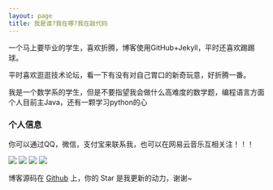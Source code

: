 ```yaml
---
layout: page
title: 我是谁?我在哪?我在敲代码 
---
```


一个马上要毕业的学生，喜欢折腾，博客使用GitHub+Jekyll，平时还喜欢踢踢球。
<p>
平时喜欢逛逛技术论坛，看一下有没有对自己胃口的新奇玩意，好折腾一番。
<p>
我是一个数学系的学生，但是不要指望我会做什么高难度的数学题，编程语言方面个人目前主Java，还有一颗学习python的心

<p>

<h3> 个人信息 </h3>  

你可以通过QQ，微信，支付宝来联系我，也可以在网易云音乐互相关注！！！
<p>
<div>
<img src="https://raw.githubusercontent.com/CR1753343566/cr1753343566.github.io/master/images/qq.JPG" />
<img src="https://raw.githubusercontent.com/CR1753343566/cr1753343566.github.io/master/images/wx.JPG" />
<img src="https://raw.githubusercontent.com/CR1753343566/cr1753343566.github.io/master/images/zfb.JPG" />
<img src="https://raw.githubusercontent.com/CR1753343566/cr1753343566.github.io/master/images/wyy.jpg" />
<div>

博客源码在 <a target="_blank" href='https://github.com/cr1753343566/cr1753343566.github.io/'>Github</a> 上，你的 Star 是我更新的动力，谢谢~










